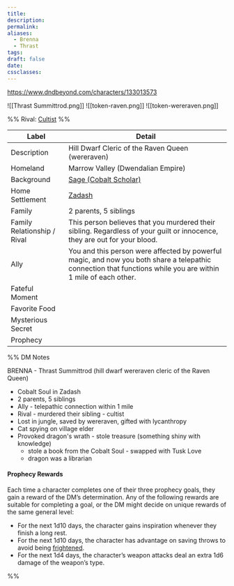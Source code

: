 ```yaml
---
title: 
description: 
permalink: 
aliases:
  - Brenna
  - Thrast
tags: 
draft: false
date: 
cssclasses:
---
```

https://www.dndbeyond.com/characters/133013573 

![[Thrast Summittrod.png]] ![[token-raven.png]] ![[token-wereraven.png]] 

%% Rival: [Cultist](https://www.dndbeyond.com/monsters/16835-cultist) %%

| Label                       | Detail                                                                                                                                                        |
| --------------------------- | ------------------------------------------------------------------------------------------------------------------------------------------------------------- |
| Description                 | Hill Dwarf Cleric of the Raven Queen  (wereraven)                                                                                                             |
| Homeland                    | Marrow Valley (Dwendalian Empire)                                                                                                                             |
| Background                  | [Sage (Cobalt Scholar)](https://www.dndbeyond.com/backgrounds/sage-cobalt-scholar)                                                                            |
| Home Settlement             | [Zadash](https://www.dndbeyond.com/sources/egtw/wildemount-gazetteer-marrow-valley#Zadash)                                                                    |
| Family                      | 2 parents, 5 siblings                                                                                                                                         |
| Family Relationship / Rival | This person believes that you murdered their sibling. Regardless of your guilt or innocence, they are out for your blood.                                     |
| Ally                        | You and this person were affected by powerful magic, and now you both share a telepathic connection that functions while you are within 1 mile of each other. |
| Fateful Moment              |                                                                                                                                                               |
| Favorite Food               |                                                                                                                                                               |
| Mysterious Secret           |                                                                                                                                                               |
| Prophecy                    |                                                                                                                                                               |

%% DM Notes

BRENNA - Thrast Summittrod (hill dwarf wereraven cleric of the Raven Queen)
- Cobalt Soul in Zadash 
- 2 parents, 5 siblings
- Ally - telepathic connection within 1 mile
- Rival - murdered their sibling - cultist
- Lost in jungle, saved by wereraven, gifted with lycanthropy
- Cat spying on village elder
- Provoked dragon's wrath - stole treasure (something shiny with knowledge) 
	- stole a book from the Cobalt Soul - swapped with Tusk Love
	- dragon was a librarian 

#### Prophecy Rewards

Each time a character completes one of their three prophecy goals, they gain a reward of the DM’s determination. Any of the following rewards are suitable for completing a goal, or the DM might decide on unique rewards of the same general level:

- For the next 1d10 days, the character gains inspiration whenever they finish a long rest.
- For the next 1d10 days, the character has advantage on saving throws to avoid being [frightened](https://www.dndbeyond.com/sources/dnd/free-rules/rules-glossary#FrightenedCondition).
- For the next 1d4 days, the character’s weapon attacks deal an extra 1d6 damage of the weapon’s type.

%%
